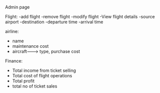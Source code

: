 

Admin page

Flight:
-add flight
-remove flight
-modify flight
-View flight details
-source airport
-destination
-departure time
-arrival time

airline:

- name
- maintenance cost
- aircraft---> type, purchase cost

Finance:

- Total income from ticket selling
- Total cost of flight operations
- Total profit
- total no of ticket sales
